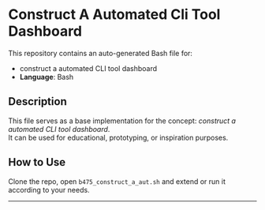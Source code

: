 # Construct A Automated Cli Tool Dashboard

This repository contains an auto-generated Bash file for:

- construct a automated CLI tool dashboard
- **Language**: Bash

## Description

This file serves as a base implementation for the concept: *construct a automated CLI tool dashboard*.  
It can be used for educational, prototyping, or inspiration purposes.

## How to Use

Clone the repo, open `b475_construct_a_aut.sh` and extend or run it according to your needs.

---


